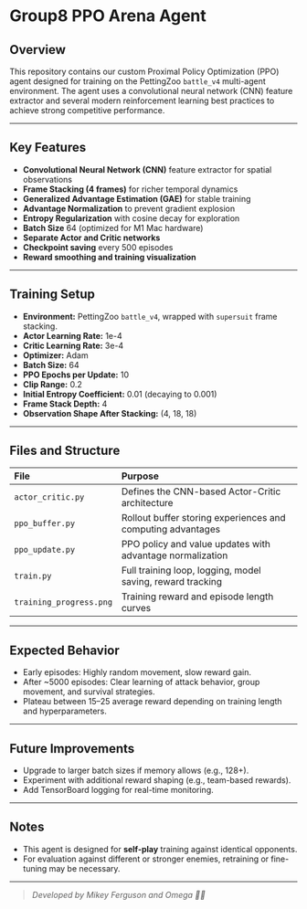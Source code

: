 # Group8 PPO Arena Agent

## Overview

This repository contains our custom Proximal Policy Optimization (PPO) agent designed for training on the PettingZoo `battle_v4` multi-agent environment. The agent uses a convolutional neural network (CNN) feature extractor and several modern reinforcement learning best practices to achieve strong competitive performance.

---

## Key Features

- **Convolutional Neural Network (CNN)** feature extractor for spatial observations
- **Frame Stacking (4 frames)** for richer temporal dynamics
- **Generalized Advantage Estimation (GAE)** for stable training
- **Advantage Normalization** to prevent gradient explosion
- **Entropy Regularization** with cosine decay for exploration
- **Batch Size** 64 (optimized for M1 Mac hardware)
- **Separate Actor and Critic networks**
- **Checkpoint saving** every 500 episodes
- **Reward smoothing and training visualization**

---

## Training Setup

- **Environment:** PettingZoo `battle_v4`, wrapped with `supersuit` frame stacking.
- **Actor Learning Rate:** 1e-4
- **Critic Learning Rate:** 3e-4
- **Optimizer:** Adam
- **Batch Size:** 64
- **PPO Epochs per Update:** 10
- **Clip Range:** 0.2
- **Initial Entropy Coefficient:** 0.01 (decaying to 0.001)
- **Frame Stack Depth:** 4
- **Observation Shape After Stacking:** (4, 18, 18)

---

## Files and Structure

| File | Purpose |
|:---|:---|
| `actor_critic.py` | Defines the CNN-based Actor-Critic architecture |
| `ppo_buffer.py` | Rollout buffer storing experiences and computing advantages |
| `ppo_update.py` | PPO policy and value updates with advantage normalization |
| `train.py` | Full training loop, logging, model saving, reward tracking |
| `training_progress.png` | Training reward and episode length curves |

---

## Expected Behavior

- Early episodes: Highly random movement, slow reward gain.
- After ~5000 episodes: Clear learning of attack behavior, group movement, and survival strategies.
- Plateau between 15–25 average reward depending on training length and hyperparameters.

---

## Future Improvements

- Upgrade to larger batch sizes if memory allows (e.g., 128+).
- Experiment with additional reward shaping (e.g., team-based rewards).
- Add TensorBoard logging for real-time monitoring.

---

## Notes

- This agent is designed for **self-play** training against identical opponents.
- For evaluation against different or stronger enemies, retraining or fine-tuning may be necessary.

---

> *Developed by Mikey Ferguson and Omega 🍜✨*
